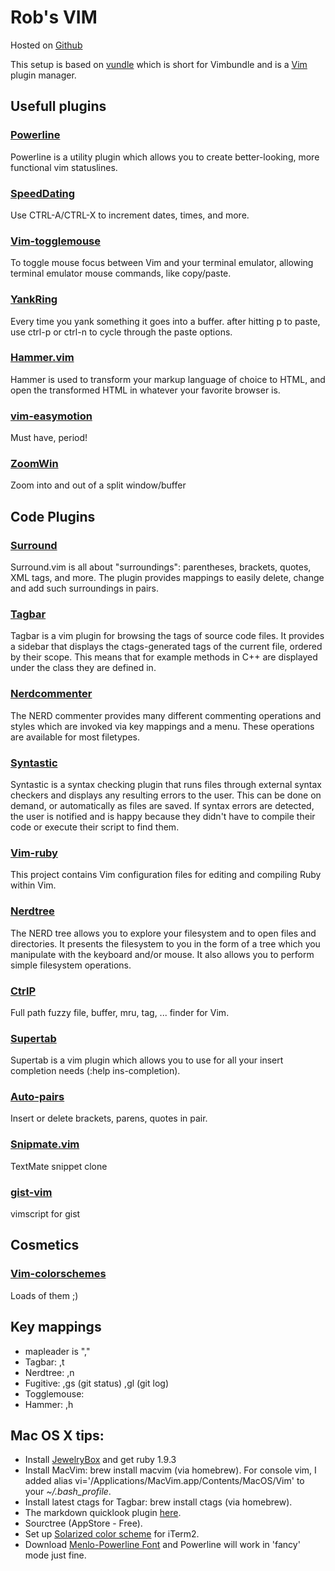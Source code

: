 Rob's  VIM
==========

Hosted on [Github](https://github.com/toland/qlmarkdown)

This setup is based on [vundle](https://github.com/gmarik/vundle.git) which is short for Vimbundle and is a [Vim](http://vim.org) plugin manager.


## Usefull plugins

### [Powerline](https://github.com/Lokaltog/vim-powerline.git)
Powerline is a utility plugin which allows you to create better-looking, more functional vim statuslines.

### [SpeedDating](https://github.com/tpope/vim-speeddating.git)
Use CTRL-A/CTRL-X to increment dates, times, and more.

### [Vim-togglemouse](https://github.com/nvie/vim-togglemouse.git)
To toggle mouse focus between Vim and your terminal emulator, allowing terminal emulator mouse commands, like copy/paste.

### [YankRing](https://github.com/vim-scripts/YankRing.vim.git)
Every time you yank something it goes into a buffer. after hitting p to paste, use ctrl-p or ctrl-n to cycle through the paste options.

### [Hammer.vim](https://github.com/matthias-guenther/hammer.vim.git)
Hammer is used to transform your markup language of choice to HTML, and open the transformed HTML in whatever your favorite browser is.

### [vim-easymotion](https://github.com/Lokaltog/vim-easymotion.git)
Must have, period!

### [ZoomWin](https://github.com/vim-scripts/ZoomWin.git)
Zoom into and out of a split window/buffer

## Code Plugins

### [Surround](https://github.com/tpope/vim-surround.git)
Surround.vim is all about "surroundings": parentheses, brackets, quotes, XML tags, and more.
The plugin provides mappings to easily delete, change and add such surroundings in pairs.

### [Tagbar](https://github.com/majutsushi/tagbar.git)
Tagbar is a vim plugin for browsing the tags of source code files. It provides
a sidebar that displays the ctags-generated tags of the current file, ordered
by their scope. This means that for example methods in C++ are displayed under
the class they are defined in.

### [Nerdcommenter](https://github.com/scrooloose/nerdcommenter.git)
The NERD commenter provides many different commenting operations and styles
which are invoked via key mappings and a menu. These operations are available
for most filetypes.

### [Syntastic](https://github.com/scrooloose/syntastic.git)
Syntastic is a syntax checking plugin that runs files through external syntax checkers and displays any resulting errors to the user. This can be done on demand, or automatically as files are saved. If syntax errors are detected, the user is notified and is happy because they didn't have to compile their code or execute their script to find them.

### [Vim-ruby](https://github.com/vim-ruby/vim-ruby.git)
This project contains Vim configuration files for editing and compiling Ruby within Vim.

### [Nerdtree](https://github.com/scrooloose/nerdtree.git)
The NERD tree allows you to explore your filesystem and to open files and directories. It presents the filesystem to you in the form of a tree which you manipulate with the keyboard and/or mouse. It also allows you to perform simple filesystem operations.

### [CtrlP](https://github.com/kien/ctrlp.vim.git)
Full path fuzzy file, buffer, mru, tag, ... finder for Vim.

### [Supertab](https://github.com/ervandew/supertab.git)
Supertab is a vim plugin which allows you to use <Tab> for all your insert completion needs (:help ins-completion).

### [Auto-pairs](https://github.com/jiangmiao/auto-pairs.git)
Insert or delete brackets, parens, quotes in pair.

### [Snipmate.vim](msanders/snipmate.vim)
TextMate snippet clone

### [gist-vim](https://github.com/mattn/gist-vim.git)
vimscript for gist

## Cosmetics

### [Vim-colorschemes](https://github.com/flazz/vim-colorschemes.git)
Loads of them ;)

## Key mappings

- mapleader is ","
- Tagbar: ,t
- Nerdtree: ,n
- Fugitive: ,gs (git status) ,gl (git log)
- Togglemouse: <F10>
- Hammer: ,h

## Mac OS X tips:

- Install [JewelryBox](http://unfiniti.com/software/mac/jewelrybox/) and get ruby 1.9.3
- Install MacVim: brew install macvim (via homebrew). For console vim, I added alias vi='/Applications/MacVim.app/Contents/MacOS/Vim' to your *~/.bash_profile*.
- Install latest ctags for Tagbar: brew install ctags (via homebrew).
- The markdown quicklook plugin [here](git://github.com/toland/qlmarkdown.git).
- Sourctree (AppStore - Free).
- Set up [Solarized color scheme](http://blog.likewise.org/2012/04/how-to-set-up-solarized-color-scheme.html) for iTerm2.
- Download [Menlo-Powerline Font](https://gist.github.com/1595572) and Powerline will work in 'fancy' mode just fine.
